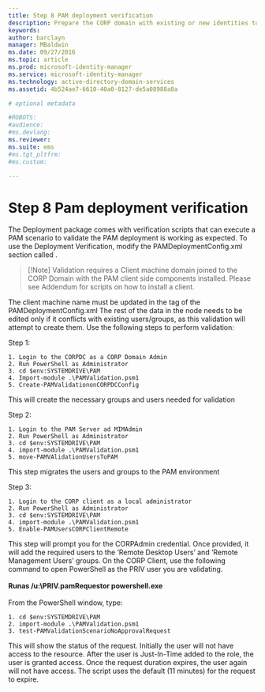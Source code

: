 ```yaml
---
title: Step 8 PAM deployment verification
description: Prepare the CORP domain with existing or new identities to be managed by Privileged Identity Manager using scripts
keywords:
author: barclayn
manager: MBaldwin
ms.date: 09/27/2016
ms.topic: article
ms.prod: microsoft-identity-manager
ms.service: microsoft-identity-manager
ms.technology: active-directory-domain-services
ms.assetid: 4b524ae7-6610-40a0-8127-de5a08988a8a

# optional metadata

#ROBOTS:
#audience:
#ms.devlang:
ms.reviewer:
ms.suite: ems
#ms.tgt_pltfrm:
#ms.custom:

---
```


# Step 8 Pam deployment verification

The Deployment package comes with verification scripts that can execute a PAM scenario to validate the PAM deployment is working as expected.
To use the Deployment Verification, modify the PAMDeploymentConfig.xml section called <PamValidation/> .

>[!Note] Validation requires a Client machine domain joined to the CORP Domain with the PAM client side components installed. Please see Addendum for scripts on how to install a client.

The client machine name must be updated in the <PAMValidationClient/> tag of the PAMDeploymentConfig.xml
The rest of the data in the <PAMValidation/> node needs to be edited only if it conflicts with existing users/groups, as this validation will attempt to create them.
Use the following steps to perform validation:

Step 1:

    1. Login to the CORPDC as a CORP Domain Admin
    2. Run PowerShell as Administrator
    3. cd $env:SYSTEMDRIVE\PAM
    4. Import-module .\PAMValidation.psm1
    5. Create-PAMValidationonCORPDCConfig

This will create the necessary groups and users needed for validation

Step 2:

    1. Login to the PAM Server ad MIMAdmin
    2. Run PowerShell as Administrator
    3. cd $env:SYSTEMDRIVE\PAM
    4. import-module .\PAMValidation.psm1
    5. move-PAMVAlidationUsersToPAM

This step migrates the users and groups to the PAM environment

Step 3:

    1. Login to the CORP client as a local administrator
    2. Run PowerShell as Administrator
    3. cd $env:SYSTEMDRIVE\PAM
    4. import-module .\PAMValidation.psm1
    5. Enable-PAMUsersCORPClientRemote


This step will prompt you for the CORPAdmin credential. Once provided, it will add the required users to the ‘Remote Desktop Users’ and ‘Remote Management Users’ groups.
On the CORP Client, use the following command to open PowerShell as the PRIV user you are validating. </br></br>
**Runas /u:<PRIV domain>\PRIV.pamRequestor powershell.exe**  </br></br>
From the PowerShell window, type:

    1. cd $env:SYSTEMDRIVE\PAM
    2. import-module .\PAMValidation.psm1
    3. test-PAMValidationScenarioNoApprovalRequest


  This will show the status of the request.
  Initially the user will not have access to the resource. After the user is Just-In-Time added to the role, the user is granted access. Once the request duration expires, the user again will not have access.
  The script uses the default (11 minutes) for the request to expire.
